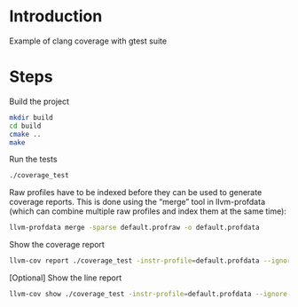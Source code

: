 # Introduction

Example of clang coverage with gtest suite

# Steps

Build the project

```bash
mkdir build
cd build
cmake ..
make
```

Run the tests

```bash
./coverage_test
```

Raw profiles have to be indexed before they can be used to generate coverage reports. This is done using the “merge” tool in llvm-profdata (which can combine multiple raw profiles and index them at the same time):

```bash
llvm-profdata merge -sparse default.profraw -o default.profdata
```

Show the coverage report

```bash
llvm-cov report ./coverage_test -instr-profile=default.profdata --ignore-filename-regex=_deps/*
```

[Optional] Show the line report

```bash
llvm-cov show ./coverage_test -instr-profile=default.profdata --ignore-filename-regex=_deps/*
```
